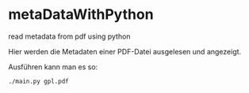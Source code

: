# metaDataWithPython
read metadata from pdf using python

Hier werden die Metadaten einer PDF-Datei ausgelesen und angezeigt.

Ausführen kann man es so:

```bash
./main.py gpl.pdf
```
